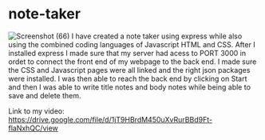 # note-taker

![Screenshot (66)](https://user-images.githubusercontent.com/70440198/105108688-cc071380-5a88-11eb-96fd-c8bdd18ca062.png)
I have created a note taker using express while also using the combined coding languages of Javascript HTML and CSS.  After I installed express I made sure that my server had acess to PORT 3000 in ordet to connect the front end of my webpage to the back end.  I made sure the CSS and Javascript pages were all linked and the right json packages were installed.  I was then able to reach the back end by clicking on Start and then I was able to write title notes and body notes while being able to save and delete them.  

Link to my video:  
https://drive.google.com/file/d/1jT9HBrdM450uXvRurBBd9Ft-flaNxhQC/view
